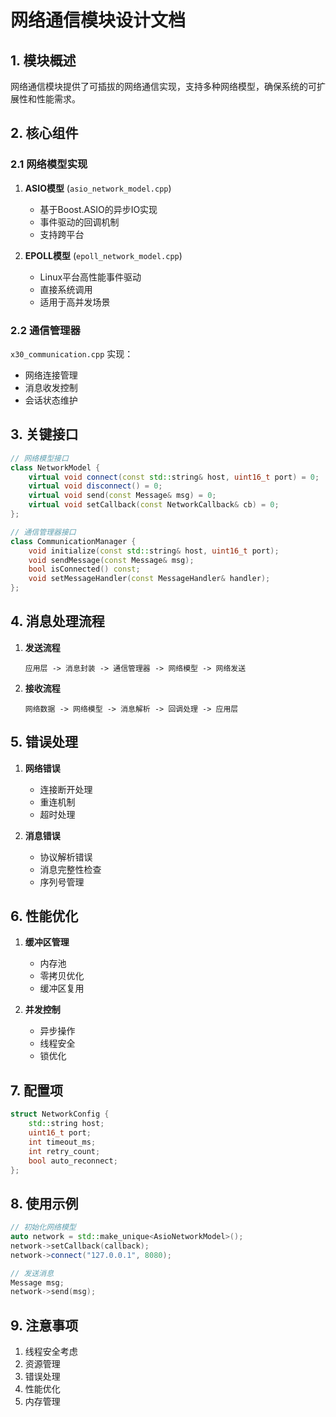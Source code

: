 # 网络通信模块设计文档

## 1. 模块概述

网络通信模块提供了可插拔的网络通信实现，支持多种网络模型，确保系统的可扩展性和性能需求。

## 2. 核心组件

### 2.1 网络模型实现

1. **ASIO模型** (`asio_network_model.cpp`)
   - 基于Boost.ASIO的异步IO实现
   - 事件驱动的回调机制
   - 支持跨平台

2. **EPOLL模型** (`epoll_network_model.cpp`)
   - Linux平台高性能事件驱动
   - 直接系统调用
   - 适用于高并发场景

### 2.2 通信管理器

`x30_communication.cpp` 实现：
- 网络连接管理
- 消息收发控制
- 会话状态维护

## 3. 关键接口

```cpp
// 网络模型接口
class NetworkModel {
    virtual void connect(const std::string& host, uint16_t port) = 0;
    virtual void disconnect() = 0;
    virtual void send(const Message& msg) = 0;
    virtual void setCallback(const NetworkCallback& cb) = 0;
};

// 通信管理器接口
class CommunicationManager {
    void initialize(const std::string& host, uint16_t port);
    void sendMessage(const Message& msg);
    bool isConnected() const;
    void setMessageHandler(const MessageHandler& handler);
};
```

## 4. 消息处理流程

1. **发送流程**
   ```
   应用层 -> 消息封装 -> 通信管理器 -> 网络模型 -> 网络发送
   ```

2. **接收流程**
   ```
   网络数据 -> 网络模型 -> 消息解析 -> 回调处理 -> 应用层
   ```

## 5. 错误处理

1. **网络错误**
   - 连接断开处理
   - 重连机制
   - 超时处理

2. **消息错误**
   - 协议解析错误
   - 消息完整性检查
   - 序列号管理

## 6. 性能优化

1. **缓冲区管理**
   - 内存池
   - 零拷贝优化
   - 缓冲区复用

2. **并发控制**
   - 异步操作
   - 线程安全
   - 锁优化

## 7. 配置项

```cpp
struct NetworkConfig {
    std::string host;
    uint16_t port;
    int timeout_ms;
    int retry_count;
    bool auto_reconnect;
};
```

## 8. 使用示例

```cpp
// 初始化网络模型
auto network = std::make_unique<AsioNetworkModel>();
network->setCallback(callback);
network->connect("127.0.0.1", 8080);

// 发送消息
Message msg;
network->send(msg);
```

## 9. 注意事项

1. 线程安全考虑
2. 资源管理
3. 错误处理
4. 性能优化
5. 内存管理
